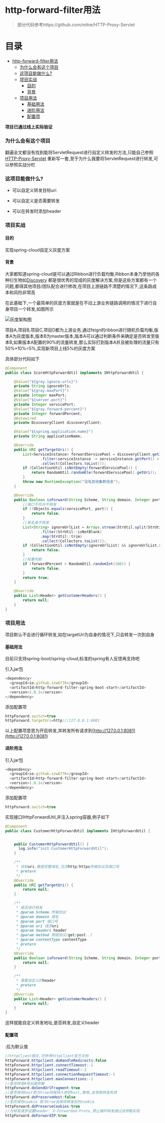 

# http-forward-filter用法

> 部分代码参考https://github.com/mitre/HTTP-Proxy-Servlet

# 目录
- [http-forward-filter用法](#http-forward-filter--)
    + [为什么会有这个项目](#为什么会有这个项目)
    + [这项目能做什么?](#这项目能做什么?)
    + [项目实战](#项目实战)
      - [目的](#目的)
      - [背景](#背景)
    + [项目用法](#项目用法)
      - [基础用法](#基础用法)
      - [进阶用法](#进阶用法)
      - [配置项](#配置项)



**项目已通过线上实际验证**


### 为什么会有这个项目

翻遍全文都没有找到能将ServletRequest进行自定义转发的方法,只能自己参照[HTTP-Proxy-Servlet](https://github.com/mitre/HTTP-Proxy-Servlet) 重新写一套,至于为什么我要将ServletRequest进行转发,可以参照实战分栏

### 这项目能做什么?

- 可以自定义转发目标uri

- 可以自定义是否需要转发

- 可以在转发时添加header


### 项目实战

#### 目的

实现spring-cloud自定义灰度方案

#### 背景

大家都知道spring-cloud是可以通过Ribbon进行负载均衡,Ribbon本身乃至他的各种衍生物如[Discovery](https://github.com/Nepxion/Discovery) 都是很优秀的现成的灰度解决方案,但是这些方案都有一个问题,都得其他项目/团队配合进行修改,在项目上游链路不清楚的情况下,这条路成本和风险非常高

在此基础下,一个最简单的灰度方案就是在不动上游业务链路调用的情况下进行自身项目一个转发,如图所示

![灰度架构图](http://processon.com/chart_image/60e2a585637689510d6eaa33.png)

项目A,项目B,项目C,项目D都为上游业务,通过feign的ribbon进行随机负载均衡,版本A为灰度版本,版本B为master版本,版本A可以通过判断条件来确定是否转发至版本B,如果版本A配置的90%的流量转发,那么实际打到版本A并且被处理的流量只有50%*10%=5%,实现新项目上线5%的灰度方案

具体部分代码如下

```Java
@Component
public class ScoreHttpForwardUtil implements IHttpForwardUtil {

    @Value("${gray.ignore-urls}")
    private String ignoreUrls;
    @Value("${gray.maxPort}")
    private Integer maxPort;
    @Value("${server.port}")
    private Integer servicePort;
    @Value("${gray.forward-percent}")
    private Integer forwardPercent;
    @Autowired
    private DiscoveryClient discoveryClient;

    @Value("${spring.application.name}")
    private String applicationName;

    @Override
    public URI getTargetUri() {
        List<ServiceInstance> forwardServicePool = discoveryClient.getInstances(applicationName).stream()
                .filter(serviceInstance -> serviceInstance.getPort() < maxPort)
                .collect(Collectors.toList());
        if (CollectionUtil.isNotEmpty(forwardServicePool)) {
            return RandomUtil.randomEle(forwardServicePool).getUri();
        }
        throw new RuntimeException("没有其他集群信息");
    }

    @Override
    public Boolean isForward(String Scheme, String domain, Integer port, String uri, Map<String, String> headers, String method, String contentType) {
        //端口不符合不转发
        if (!Objects.equals(servicePort, port)) {
            return false;
        }
        //黑名单不转发
        List<String> ignoreUrlList = Arrays.stream(StrUtil.split(StrUtil.trimToEmpty(ignoreUrls), ";"))
                .filter(StrUtil::isNotBlank)
                .map(StrUtil::trim)
                .collect(Collectors.toList());
        if (CollectionUtil.isNotEmpty(ignoreUrlList) && ignoreUrlList.stream().anyMatch(ignoreUrl -> Pattern.matches(ignoreUrl, uri))) {
            return false;
        }
        //权重判断
        if (forwardPercent > RandomUtil.randomInt(100)) {
            return false;
        }
        return true;
    }

    @Override
    public List<Header> getCustomerHeaders() {
        return null;
    }
}
```


### 项目用法

项目默认不会进行循环转发,如在targetUri为自身的情况下,只会转发一次到自身

#### 基础用法

目前只支持spring-boot/spring-cloud,标准的spring有人反馈再支持吧

引入jar包

```JavaScript
<dependency>
  <groupId>io.github.zzw6776</groupId>
  <artifactId>http-forward-filter-spring-boot-start</artifactId>
  <version>1.0.1</version>
</dependency>
```


添加配置项

```JavaScript
httpForward.switch=true
httpForward.targetUri=http://127.0.0.1:8081
```


以上配置项意思为开启转发,并转发所有请求到[http://127.0.0.1:8081](http://127.0.0.1:8081)


#### 进阶用法

引入jar包

```JavaScript
<dependency>
  <groupId>io.github.zzw6776</groupId>
  <artifactId>http-forward-filter-spring-boot-start</artifactId>
  <version>1.0.1</version>
</dependency>
```


添加配置项

```JavaScript
httpForward.switch=true
```


实现接口IHttpForwardUtil,并注入spring容器,例子如下

```Java
@Component
public class CustomerHttpForwardUtil implements IHttpForwardUtil {


    public CustomerHttpForwardUtil() {
      log.info("init CustomerHttpForwardUtil");
    }

    /**
     * 目标uri,需是完整域名,包含http/https传输协议及端口号
     * @return
     */
    @Override
    public URI getTargetUri() {
        return null;
    }

    /**
     * 是否进行转发
     * @param Scheme 传输协议
     * @param domain 域名
     * @param port 端口号
     * @param uri 请求uri
     * @param headers header
     * @param method 网络协议(get/post..)
     * @param contentType contentType
     * @return
     */
    @Override
    public Boolean isForward(String Scheme, String domain, Integer port, String uri, Map<String, String> headers, String method, String contentType) {
        return null;
    }

    /**
     * 需要自定义的header
     * @return
     */
    @Override
    public List<Header> getCustomerHeaders() {
        return null;
    }
}
```


这样就能自定义转发地址,是否转发,自定义header

#### 配置项

:后为默认值

```Java
//httpClient相关,可参考httpClient官方文档
httpForward.httpclient.doHandleRedirects:false
httpForward.httpclient.connectTimeout:-1
httpForward.httpclient.readTimeout:-1
httpForward.httpclient.connectionRequestTimeout:-1
httpForward.httpclient.maxConnections:-1
//是否转发#号后面参数
httpForward.doSendUrlFragment:true
//是否保存host若为true则保持入参的host,慎用,会导致转发失效
httpForward.doPreserveHost:false
//是否保存cookie 若为true会保存转发后的cookie
httpForward.doPreserveCookies:true
//为转发请求设置header: X-Forwarded-Proto,禁止循环转发通过该参数实现
httpForward.doForwardIP:true

```



